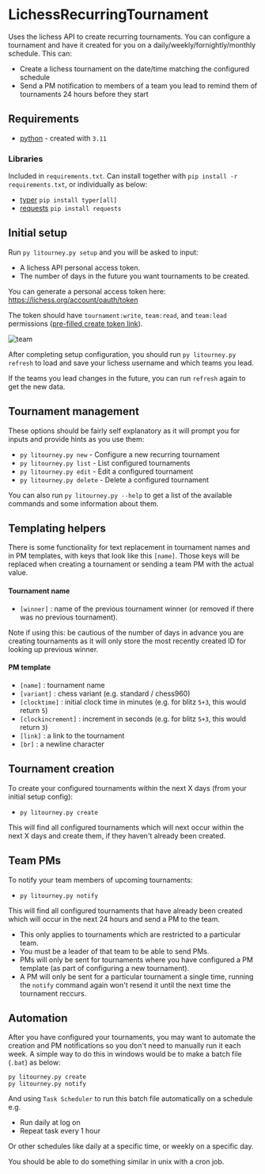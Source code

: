 # LichessRecurringTournament
Uses the lichess API to create recurring tournaments. You can configure a tournament and have it created for you on a daily/weekly/fornightly/monthly schedule. This can:
- Create a lichess tournament on the date/time matching the configured schedule
- Send a PM notification to members of a team you lead to remind them of tournaments 24 hours before they start

## Requirements
- [python](https://www.python.org/) - created with `3.11`

### Libraries
Included in `requirements.txt`. Can install together with `pip install -r requirements.txt`, or individually as below:
- [typer](https://typer.tiangolo.com/) `pip install typer[all]`
- [requests](https://requests.readthedocs.io) `pip install requests`

## Initial setup
Run `py litourney.py setup` and you will be asked to input:
- A lichess API personal access token.
- The number of days in the future you want tournaments to be created.

You can generate a personal access token here: https://lichess.org/account/oauth/token

The token should have `tournament:write`, `team:read`, and `team:lead` permissions ([pre-filled create token link](https://lichess.org/account/oauth/token/create?scopes[]=tournament:write&scopes[]=team:read&scopes[]=team:lead&description=Lichess+Recurring+Tournament+tool)).

![team](https://user-images.githubusercontent.com/25903992/229781768-439d8065-7e9b-41e6-b9fb-d2321cba4bd7.PNG)

After completing setup configuration, you should run `py litourney.py refresh` to load and save your lichess username and which teams you lead.

If the teams you lead changes in the future, you can run `refresh` again to get the new data.

## Tournament management
These options should be fairly self explanatory as it will prompt you for inputs and provide hints as you use them:

- `py litourney.py new` - Configure a new recurring tournament
- `py litourney.py list` - List configured tournaments
- `py litourney.py edit` - Edit a configured tournament
- `py litourney.py delete` - Delete a configured tournament

You can also run `py litourney.py --help` to get a list of the available commands and some information about them.

## Templating helpers
There is some functionality for text replacement in tournament names and in PM templates, with keys that look like this `[name]`. Those keys will be replaced when creating a tournament or sending a team PM with the actual value.

#### Tournament name
- `[winner]` : name of the previous tournament winner (or removed if there was no previous tournament).

Note if using this: be cautious of the number of days in advance you are creating tournaments as it will only store the most recently created ID for looking up previous winner.

#### PM template
- `[name]` : tournament name
- `[variant]` : chess variant (e.g. standard / chess960)
- `[clocktime]` : initial clock time in minutes (e.g. for blitz `5+3`, this would return `5`)
- `[clockincrement]` : increment in seconds (e.g. for blitz `5+3`, this would return `3`)
- `[link]` : a link to the tournament
- `[br]` : a newline character

## Tournament creation
To create your configured tournaments within the next X days (from your initial setup config):
- `py litourney.py create`

This will find all configured tournaments which will next occur within the next X days and create them, if they haven't already been created.

## Team PMs
To notify your team members of upcoming tournaments:
- `py litourney.py notify`

This will find all configured tournaments that have already been created which will occur in the next 24 hours and send a PM to the team.
- This only applies to tournaments which are restricted to a particular team.
- You must be a leader of that team to be able to send PMs.
- PMs will only be sent for tournaments where you have configured a PM template (as part of configuring a new tournament).
- A PM will only be sent for a particular tournament a single time, running the `notify` command again won't resend it until the next time the tournament reccurs.

## Automation
After you have configured your tournaments, you may want to automate the creation and PM notifications so you don't need to manually run it each week. A simple way to do this in windows would be to make a batch file (`.bat`) as below:
```
py litourney.py create
py litourney.py notify
```
And using `Task Scheduler` to run this batch file automatically on a schedule e.g.
- Run daily at log on
- Repeat task every 1 hour

Or other schedules like daily at a specific time, or weekly on a specific day.

You should be able to do something similar in unix with a cron job.
